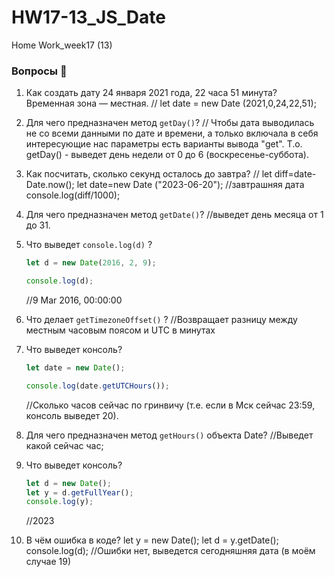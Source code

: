 # HW17-13_JS_Date

Home Work_week17 (13)

### Вопросы 💎

1. Как создать дату 24 января 2021 года, 22 часа 51 минута? Временная зона — местная.
   // let date = new Date (2021,0,24,22,51);
2. Для чего предназначен метод `getDay()`?
   // Чтобы дата выводилась не со всеми данными по дате и времени, а только включала в себя интересующие нас параметры есть варианты вывода "get". Т.о. getDay() - выведет день недели от 0 до 6 (воскресенье-суббота).
3. Как посчитать, сколько секунд осталось до завтра?
   // let diff=date-Date.now();
   let date=new Date ("2023-06-20"); //завтрашняя дата
   console.log(diff/1000);
4. Для чего предназначен метод `getDate()`?
   //выведет день месяца от 1 до 31.
5. Что выведет `console.log(d)` ?

   ```jsx
   let d = new Date(2016, 2, 9);

   console.log(d);
   ```

   //9 Mar 2016, 00:00:00

6. Что делает `getTimezoneOffset()` ?
   //Возвращает разницу между местным часовым поясом и UTC в минутах
7. Что выведет консоль?

   ```jsx
   let date = new Date();

   console.log(date.getUTCHours());
   ```

   //Сколько часов сейчас по гринвичу (т.е. если в Мск сейчас 23:59, консоль выведет 20).

8. Для чего предназначен метод `getHours()` объекта Date?
   //Выведет какой сейчас час;
9. Что выведет консоль?

   ```jsx
   let d = new Date();
   let y = d.getFullYear();
   console.log(y);
   ```

   //2023

10. В чём ошибка в коде?
    let y = new Date();
    let d = y.getDate();
    console.log(d);
    //Ошибки нет, выведется сегодняшняя дата (в моём случае 19)
